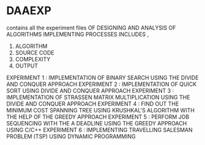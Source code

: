 # DAAEXP
contains all the experiment files OF DESIGNING AND ANALYSIS OF ALGORITHMS
IMPLEMENTING PROCESSES INCLUDES ,
1. ALGORITHM
2. SOURCE CODE
3. COMPLEXITY
4. OUTPUT


EXPERIMENT 1 : IMPLEMENTATION OF BINARY SEARCH USING THE DIVIDE AND CONQUER APPROACH
EXPERIMENT 2 : IMPLEMENTATION OF QUICK SORT USING DIVIDE AND CONQUER APPROACH
EXPERIMENT 3 : IMPLEMENTATION OF STRASSEN MATRIX MULTIPLICATION USING THE DIVIDE AND CONQUER APPROACH
EXPERIMENT 4 : FIND OUT THE MINIMUM COST SPANNING TREE USING KRUSHKAL'S ALGORITHM WITH THE HELP OF THE GREEDY APPROACH 
EXPERIMENT 5 : PERFORM JOB SEQUENCING WITH THE A DEADLINE USING THE GREEDY APPROACH USING C/C++
EXPERIMENT 6 : IMPLEMENTING TRAVELLING SALESMAN PROBLEM (TSP) USING DYNAMIC PROGRAMMING
